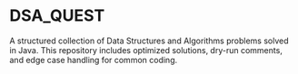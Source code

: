 # DSA_QUEST
A structured collection of Data Structures and Algorithms problems solved in Java. This repository includes optimized solutions, dry-run comments, and edge case handling for common coding.
